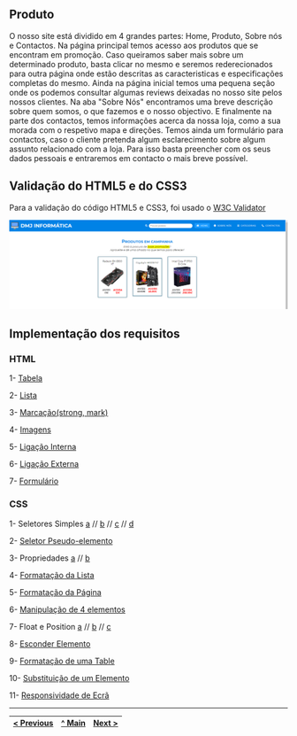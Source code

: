 ## Produto

O nosso site está dividido em 4 grandes partes: Home, Produto, Sobre nós e Contactos.
Na página principal temos acesso aos produtos que se encontram em promoção. Caso queiramos saber mais sobre um determinado produto, basta clicar no mesmo e seremos rederecionados para outra página onde estão descritas as caracteristicas e especificações completas do mesmo. Ainda na página inicial temos uma pequena seção onde os podemos consultar algumas reviews deixadas no nosso site pelos nossos clientes. 
Na aba "Sobre Nós" encontramos uma breve descrição sobre quem somos, o que fazemos e o nosso objectivo.
E finalmente na parte dos contactos, temos informações acerca da nossa loja, como a sua morada com o respetivo mapa e direções. Temos ainda um formulário para contactos, caso o cliente pretenda algum esclarecimento sobre algum assunto relacionado com a loja. Para isso basta preencher com os seus dados pessoais e entraremos em contacto o mais breve possível.

## Validação do HTML5 e do CSS3

Para a validação do código HTML5 e CSS3, foi usado o [W3C Validator](https://validator.w3.org/)

![](imagens/header-promocoes.png)

## Implementação dos requisitos

### HTML

1- [Tabela](requisitos/html/Tabelas.png)

2- [Lista](requisitos/html/Listas.png)

3- [Marcação(strong, mark)](requisitos/html/Strong_mark.png)

4- [Imagens](requisitos/html/ImageCaption.png)

5- [Ligação Interna](requisitos/html/LigaçõesInternas.png)

6- [Ligação Externa](requisitos/html/LigaçõesExternas.png)

7- [Formulário](requisitos/html/Formulário.png)

### CSS

1- Seletores Simples [a](requisitos/css/Css.png) // [b](requisitos/css/Screenshot_1.png) // [c](requisitos/css/Screenshot_2.png) // [d](requisitos/css/Screenshot_3.png)

2- [Seletor Pseudo-elemento](requisitos/css/Elemento.png)

3- Propriedades [a](requisitos/css/Text.png) // [b](requisitos/css/Fonte.png)

4- [Formatação da Lista](requisitos/css/.png)

5- [Formatação da Página](requisitos/css/Footer.png)

6- [Manipulação de 4 elementos](requisitos/css/ElementosHtml.png)

7- Float e Position [a](requisitos/css/Floar.png) // [b](requisitos/css/Position.png) // [c](requisitos/css/Position_floar.png)

8- [Esconder Elemento](requisitos/css/Esconder_Elemento.png)

9- [Formatação de uma Table](requisitos/css/Formatação_Tabela.png)

10- [Substituição de um Elemento](requisitos/css/Substituição_elemento_imagem.png)

11- [Responsividade de Ecrã](requisitos/css/Media_Queries.png)

---
[< Previous](interface-utilizador.md) | [^ Main](https://github.com/TIWM-TI01/dmj-informatica) | [Next >](produto.md)
:--- | :---: | ---: 
